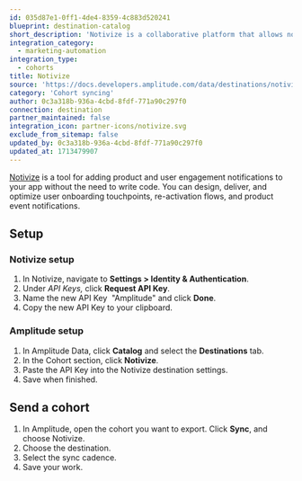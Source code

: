```yaml
---
id: 035d87e1-0ff1-4de4-8359-4c883d520241
blueprint: destination-catalog
short_description: 'Notivize is a collaborative platform that allows non-technical product teams to own and drive product engagement via intelligent user notifications'
integration_category:
  - marketing-automation
integration_type:
  - cohorts
title: Notivize
source: 'https://docs.developers.amplitude.com/data/destinations/notivize'
category: 'Cohort syncing'
author: 0c3a318b-936a-4cbd-8fdf-771a90c297f0
connection: destination
partner_maintained: false
integration_icon: partner-icons/notivize.svg
exclude_from_sitemap: false
updated_by: 0c3a318b-936a-4cbd-8fdf-771a90c297f0
updated_at: 1713479907
---
```

[Notivize](https://notivize.com/) is a tool for adding product and user engagement notifications to your app without the need to write code. You can design, deliver, and optimize user onboarding touchpoints, re-activation flows, and product event notifications.

## Setup

### Notivize setup

1. In Notivize, navigate to **Settings > Identity & Authentication**.
2. Under *API Keys,* click **Request API Key**.
3. Name the new API Key  "Amplitude" and click **Done**.
4. Copy the new API Key to your clipboard.

### Amplitude setup

1. In Amplitude Data, click **Catalog** and select the **Destinations** tab.
2. In the Cohort section, click **Notivize**.
3. Paste the API Key into the Notivize destination settings. 
4. Save when finished. 

## Send a cohort

1. In Amplitude, open the cohort you want to export. Click **Sync**, and choose Notivize.
2. Choose the destination.
3. Select the sync cadence.
4. Save your work.
